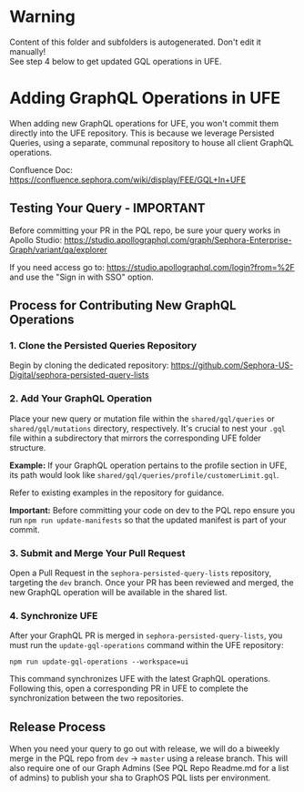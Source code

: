 # Warning

Content of this folder and subfolders is autogenerated. Don't edit it manually!  
See step 4 below to get updated GQL operations in UFE.

# Adding GraphQL Operations in UFE

When adding new GraphQL operations for UFE, you won't commit them directly into the UFE repository. This is because we leverage Persisted Queries, using a separate, communal repository to house all client GraphQL operations.

Confluence Doc: https://confluence.sephora.com/wiki/display/FEE/GQL+In+UFE

## Testing Your Query - IMPORTANT

Before committing your PR in the PQL repo, be sure your query works in Apollo Studio:
https://studio.apollographql.com/graph/Sephora-Enterprise-Graph/variant/qa/explorer

If you need access go to: https://studio.apollographql.com/login?from=%2F and use the "Sign in with SSO" option.

## Process for Contributing New GraphQL Operations

### 1. Clone the Persisted Queries Repository

Begin by cloning the dedicated repository:
https://github.com/Sephora-US-Digital/sephora-persisted-query-lists

### 2. Add Your GraphQL Operation

Place your new query or mutation file within the `shared/gql/queries` or `shared/gql/mutations` directory, respectively. It's crucial to nest your `.gql` file within a subdirectory that mirrors the corresponding UFE folder structure.

**Example:** If your GraphQL operation pertains to the profile section in UFE, its path would look like `shared/gql/queries/profile/customerLimit.gql`.

Refer to existing examples in the repository for guidance.

**Important:** Before committing your code on dev to the PQL repo ensure you run `npm run update-manifests` so that the updated manifest is part of your commit.

### 3. Submit and Merge Your Pull Request

Open a Pull Request in the `sephora-persisted-query-lists` repository, targeting the `dev` branch. Once your PR has been reviewed and merged, the new GraphQL operation will be available in the shared list.

### 4. Synchronize UFE

After your GraphQL PR is merged in `sephora-persisted-query-lists`, you must run the `update-gql-operations` command within the UFE repository:

```
npm run update-gql-operations --workspace=ui
```

This command synchronizes UFE with the latest GraphQL operations. Following this, open a corresponding PR in UFE to complete the synchronization between the two repositories.

## Release Process

When you need your query to go out with release, we will do a biweekly merge in the PQL repo from `dev` → `master` using a release branch.
This will also require one of our Graph Admins (See PQL Repo Readme.md for a list of admins) to publish your sha to GraphOS PQL lists per environment.
